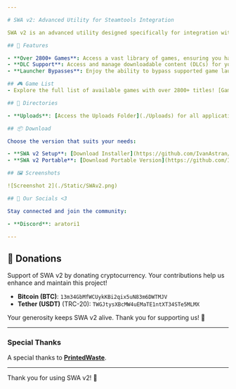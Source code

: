 ```yaml
---

# SWA v2: Advanced Utility for Steamtools Integration

SWA v2 is an advanced utility designed specifically for integration with [Steamtools](https://steamtools.net), streamlining functionality and enhancing user convenience.

## 📂 Features

- **Over 2800+ Games**: Access a vast library of games, ensuring you have the most up-to-date titles at your fingertips.
- **DLC Support**: Access and manage downloadable content (DLCs) for your games, ensuring a complete and enriched gaming experience.
- **Launcher Bypasses**: Enjoy the ability to bypass supported game launchers.

## 🎮 Game List
- Explore the full list of available games with over 2800+ titles! [Gamelist](https://printedwaste.com/swa)

## 📂 Directories

- **Uploads**: [Access the Uploads Folder](./Uploads) for all application files.

## 📦 Download

Choose the version that suits your needs:

- **SWA v2 Setup**: [Download Installer](https://github.com/IvanAstran/SWAv2/raw/refs/heads/main/upload/SWASetup.exe)
- **SWA v2 Portable**: [Download Portable Version](https://github.com/IvanAstran/SWAv2/raw/refs/heads/main/upload/SWAV2.zip)

## 🖼️ Screenshots

![Screenshot 2](./Static/SWAv2.png)

## 💬 Our Socials <3

Stay connected and join the community:

- **Discord**: aratori1

---
```


## 🤝 Donations

Support of SWA v2 by donating cryptocurrency. Your contributions help us enhance and maintain this project!

- **Bitcoin (BTC)**: `13m34GbMfWCUykKBi2qix5uN83m6DWTMJV`
- **Tether (USDT)** (TRC-20): `TWGJtysXBcMW4uEMaTE1ntXT34STe5MLMX`

Your generosity keeps SWA v2 alive. Thank you for supporting us! 💖

---

### Special Thanks

A special thanks to **[PrintedWaste](https://printedwaste.com/)**.

---

Thank you for using SWA v2! 🚀
